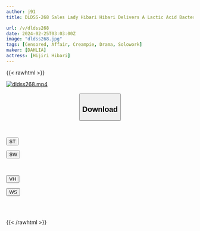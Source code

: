 ```yaml
---
author: j91
title: DLDSS-268 Sales Lady Hibari Hibari Delivers A Lactic Acid Bacteria Drink To A Married Man’s House, Drenching Her Saddle In Anticipation Of Extramarital Sex.

url: /v/dldss268
date: 2024-02-25T03:03:00Z
image: "dldss268.jpg"
tags: [Censored, Affair, Creampie, Drama, Solowork]
maker: [DAHLIA]
actress: [Hijiri Hibari]
---
```



{{< rawhtml >}}

<div class="video" data-videoid="pDrOVYLDplhrmr6">
    <a href="javascript:;">
        <img src="/v/dldss268/dldss268.jpg" width="WIDTH" height="HEIGHT" alt="dldss268.mp4" loading="lazy">
    </a>
</div>

<script type="text/javascript" src="https://j91.asia/asset/on-demand-st.js"></script>

<br>
  <link rel="stylesheet" href="https://j91.asia/asset/bs5.css">
  
  <center>
  <button class="btn btn-primary" type="button" data-bs-toggle="collapse" data-bs-target=".multi-collapse" aria-expanded="false" aria-controls="multiCollapseExample1 multiCollapseExample2"><h2>Download</h2></button></center>
</p>
<div class="row">
  <div class="col">
    <div class="collapse multi-collapse" id="multiCollapseExample1">
      <div class="card card-body">
	      	      <br>
<div class="buttons">  
<p><a href="https://streamtape.to/v/pDrOVYLDplhrmr6" target="_blank"><button class="btn-hover color-3"><i class="fa fa-download"></i> ST</button></a></p>
<p><a href="https://cdnwish.com/fgoyplhke5gw" target="_blank"><button class="btn-hover color-2"><i class="fa fa-download"></i> SW</button></a></p></div>
    </div>
  </div>
</div>
  <div class="col">
    <div class="collapse multi-collapse" id="multiCollapseExample2">
      <div class="card card-body">
	      <br>
<div class="buttons">
<p><a href="https://vidhidepro.com/f/220w77r9rdgt"><button class="btn-hover color-9"><i class="fa fa-download"></i> VH</button></a></p>
<p><a href="https://wolfstream.tv/d3dinxmtw445"><button class="btn-hover color-8"><i class="fa fa-download"></i> WS</button></a></p></div>
<br><br>
      </div>
    </div>
  </div>
</div>

{{< /rawhtml >}}